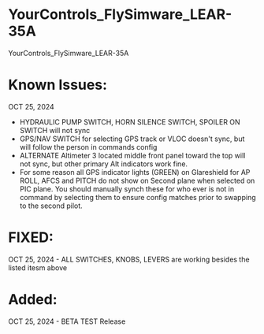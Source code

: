 # YourControls_FlySimware_LEAR-35A
YourControls_FlySimware_LEAR-35A

# Known Issues:
   OCT 25, 2024 
   - HYDRAULIC PUMP SWITCH, HORN SILENCE SWITCH, SPOILER ON SWITCH will not sync
   - GPS/NAV SWITCH for selecting GPS track or VLOC doesn't sync, but will follow the person in commands config
   - ALTERNATE Altimeter 3 located middle front panel toward the top will not sync, but other primary Alt indicators work fine. 
   - For some reason all GPS indicator lights (GREEN) on Glareshield for AP ROLL, AFCS and PITCH do not show on Second plane when selected on PIC plane. You should manually synch these for who ever is not in command by selecting them to ensure config matches prior to swapping to the second pilot. 
  
# FIXED:
   OCT 25, 2024 - ALL SWITCHES, KNOBS, LEVERS are working besides the listed itesm above

# Added:
   OCT 25, 2024 - BETA TEST Release 
